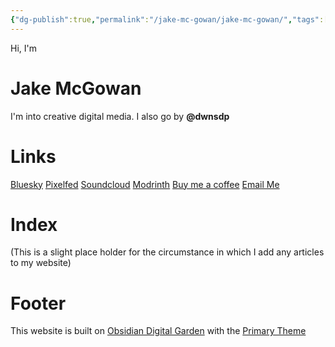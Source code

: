 ```yaml
---
{"dg-publish":true,"permalink":"/jake-mc-gowan/jake-mc-gowan/","tags":["gardenEntry"]}
---
```


Hi, I'm
# Jake McGowan
I'm into creative digital media. I also go by **@dwnsdp**
# Links
[Bluesky](https://bsky.app/profile/dwnsdp.bsky.social)
[Pixelfed](https://portfolio.pixelfed.social/dwnsdp)
[Soundcloud](https://soundcloud.com/jake-mcgowan-music)
[Modrinth](https://modrinth.com/user/dwnsdp)
[Buy me a coffee](http://buymeacoffee.com/dwnsdp)
[Email Me](mailto:jwimcgowan@gmail.com)
# Index
(This is a slight place holder for the circumstance in which I add any articles to my website)



# Footer
This website is built on [Obsidian Digital Garden](https://dg-docs.ole.dev/) with the [Primary Theme](https://github.com/primary-theme/obsidian)